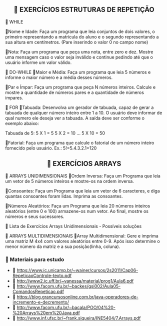 <h2 align="center">💭 EXERCÍCIOS ESTRUTURAS DE REPETIÇÃO</h2>
📝 WHILE

🔸Nome e Idade: Faça um programa que leia conjuntos de dois valores, o primeiro representando a matrícula do aluno e o segundo representando a sua altura em centímetros. (Pare inserindo o valor 0 no campo nome)

🔸Nota: Faça um programa que peça uma nota, entre zero e dez. Mostre uma mensagem caso o valor seja inválido e continue pedindo até que o usuário informe um valor válido.

📝 DO-WHILE
🔸Maior e Média: Faça um programa que leia 5 números e informe o maior número e a média desses números.

🔸Par e Ímpar: Faça um programa que peça N números inteiros. Calcule e mostre a quantidade de números pares e a quantidade de números impares.

📝 FOR
🔸Tabuada: Desenvolva um gerador de tabuada, capaz de gerar a tabuada de qualquer número inteiro entre 1 a 10. O usuário deve informar de qual numero ele deseja ver a tabuada. A saída deve ser conforme o exemplo abaixo:

Tabuada de 5:
5 X 1 = 5
5 X 2 = 10
...
5 X 10 = 50

🔸Fatorial: Faça um programa que calcule o fatorial de um número inteiro fornecido pelo usuário.
Ex.: 5!=5.4.3.2.1=120

<h2 align="center">💭 EXERCÍCIOS ARRAYS</h2>
📝 ARRAYS UNIDIMENSIONAIS
🔹Ordem Inversa: Faça um Programa que leia um vetor de 5 números inteiros e mostre-os na ordem inversa.

🔹Consoantes: Faça um Programa que leia um vetor de 6 caracteres, e diga quantas consoantes foram lidas. Imprima as consoantes.

🔹Números Aleatórios: Faça um Programa que leia 20 números inteiros aleatórios (entre 0 e 100) armazene-os num vetor. Ao final, mostre os números e seus sucessores.

🔗 Lista de Exercícios Arrays Unidimensionais - Possíveis soluções

📝 ARRAYS MULTIDIMENSIONAIS
🔹Array Multidimensional: Gere e imprima uma matriz M 4x4 com valores aleatórios entre 0-9. Após isso determine o menor número da matriz e a sua posição(linha, coluna).

<h3>🔎 Materiais para estudo</h3>

- 🔗 https://www.ic.unicamp.br/~wainer/cursos/2s2011/Cap06-RepeticaoControle-texto.pdf
- 🔗 http://www2.ic.uff.br/~vanessa/material/prog1/Aula6.pdf
- 🔗 http://www.facom.ufu.br/~backes/gsi002/Aula05-ComandosRepeticao.pdf
- 🔗 https://blog.grancursosonline.com.br/java-operadores-de-incremento-e-decremento/
- 🔗 http://www.facom.ufu.br/~bacala/POO/04%20-%20Arrays%20em%20Java.pdf
- 🔗 http://www.inf.ufsc.br/~frank.siqueira/INE5404/7.Arrays.pdf
